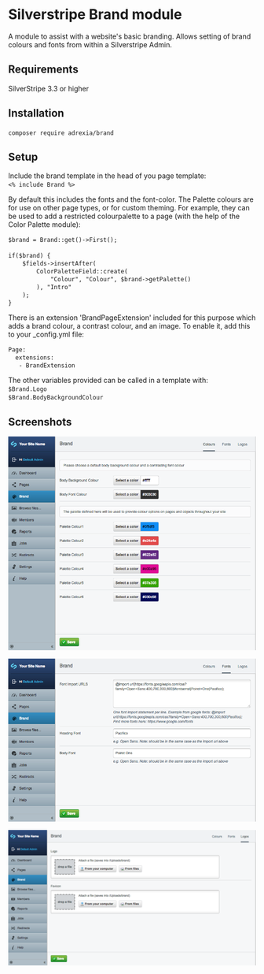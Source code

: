 # Silverstripe Brand module

A module to assist with a website's basic branding. Allows setting of brand colours and fonts from within a Silverstripe Admin.


## Requirements

SilverStripe 3.3 or higher

## Installation

``composer require adrexia/brand``

## Setup
Include the brand template in the head of you page template:  
``<% include Brand %>``

By default this includes the fonts and the font-color. The Palette colours are for use on other page types, or for custom theming. For example, they can be used to add a restricted colourpalette to a page (with the help of the Color Palette module):


	$brand = Brand::get()->First();

	if($brand) {
		$fields->insertAfter(
			ColorPaletteField::create(
				"Colour", "Colour", $brand->getPalette()
			), "Intro"
		);
	}

There is an extension 'BrandPageExtension' included for this purpose which adds a
brand colour, a contrast colour, and an image. To enable it, add this to your _config.yml file:

	Page:
	  extensions:
	   - BrandExtension


The other variables provided can be called in a template with:  
``$Brand.Logo``   
``$Brand.BodyBackgroundColour``

## Screenshots
![](images/screenshots/colours.png)

![](images/screenshots/fonts.png)

![](images/screenshots/images.png)
